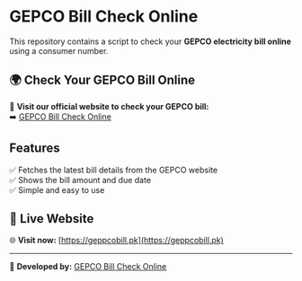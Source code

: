 # GEPCO Bill Check Online

This repository contains a script to check your **GEPCO electricity bill online** using a consumer number.

## 🌍 Check Your GEPCO Bill Online  
🔗 **Visit our official website to check your GEPCO bill:**  
➡️ [GEPCO Bill Check Online](https://geppcobill.pk)

## Features
✅ Fetches the latest bill details from the GEPCO website  
✅ Shows the bill amount and due date  
✅ Simple and easy to use  

## 🚀 Live Website  
🌐 **Visit now:** [https://geppcobill.pk](https://geppcobill.pk)  

---
📌 **Developed by:** [GEPCO Bill Check Online](https://geppcobill.pk)
